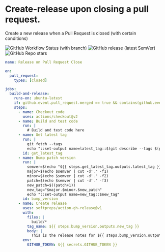 # Create-release upon closing a pull request.

Create a new release when a Pull Request is closed (with certain conditions)

![GitHub Workflow Status (with branch)](https://img.shields.io/github/actions/workflow/status/jge162/create-release/create_release.yml?branch=main&style=for-the-badge)
![GitHub release (latest SemVer)](https://img.shields.io/github/v/release/jge162/create-release?logo=github&style=for-the-badge)
![GitHub Repo stars](https://img.shields.io/github/stars/jge162/create-release?color=red&logo=github&style=for-the-badge)


```yaml
name: Release on Pull Request Close

on:
  pull_request:
    types: [closed]

jobs:
  build-and-release:
    runs-on: ubuntu-latest
    if: github.event.pull_request.merged == true && contains(github.event.pull_request.labels.*.name, 'create release') && github.event.pull_request.user.login == 'GitHub_username_here'
    steps:
      - name: Checkout code
        uses: actions/checkout@v2
      - name: Build and test code
        run: |
          # Build and test code here
      - name: Get latest tag
        run: |
          git fetch --tags
          echo "::set-output name=latest_tag::$(git describe --tags $(git rev-list --tags --max-count=1))"
        id: get_latest_tag
      - name: Bump patch version
        run: |
          semver=$(echo "${{ steps.get_latest_tag.outputs.latest_tag }}")
          major=$(echo $semver | cut -d'.' -f1)
          minor=$(echo $semver | cut -d'.' -f2)
          patch=$(echo $semver | cut -d'.' -f3)
          new_patch=$((patch+1))
          new_tag="$major.$minor.$new_patch"
          echo "::set-output name=new_tag::$new_tag"
        id: bump_version
      - name: Create release
        uses: softprops/action-gh-release@v1
        with:
          files: |
            build/*
          tag_name: ${{ steps.bump_version.outputs.new_tag }}
          body: |
            This is the release notes for ${{ steps.bump_version.outputs.new_tag }}
        env:
          GITHUB_TOKEN: ${{ secrets.GITHUB_TOKEN }}
```          
